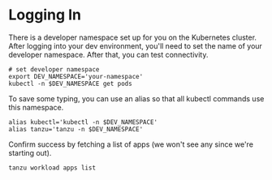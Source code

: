 # Logging In

There is a developer namespace set up for you on the Kubernetes cluster. After logging into your dev environment, you'll need to set the name of your developer namespace. After that, you can test connectivity.

```
# set developer namespace
export DEV_NAMESPACE='your-namespace'
kubectl -n $DEV_NAMESPACE get pods
```

To save some typing, you can use an alias so that all kubectl commands use this namespace.

```
alias kubectl='kubectl -n $DEV_NAMESPACE'
alias tanzu='tanzu -n $DEV_NAMESPACE'
```

Confirm success by fetching a list of apps (we won't see any since we're starting out).

```
tanzu workload apps list
```

